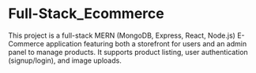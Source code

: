 # Full-Stack_Ecommerce
This project is a full-stack MERN (MongoDB, Express, React, Node.js) E-Commerce application featuring both a storefront for users and an admin panel to manage products. It supports product listing, user authentication (signup/login), and image uploads.

